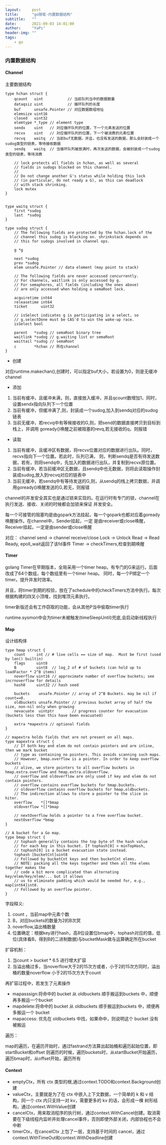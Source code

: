 ```yaml
---
layout:     post
title:      "go随笔-内置数据结构"
subtitle:   ""
date:       2021-09-03 14:01:00
author:     "YaPi"
header-img: ""
tags:
    - go
---
```


### 内置数据结构

#### Channel

主要数据结构

```text
type hchan struct {
	qcount   uint           // 当前队列当中的数据数量
	dataqsiz uint           // 循环队列的长度
	buf      unsafe.Pointer // 对应数据数组地址
	elemsize uint16 
	closed   uint32
	elemtype *_type // element type
	sendx    uint   // 对应循环队列的位置，下一个元素发送的位置
	recvx    uint   // 对应循环队列的位置，下一个被消费的元素位置
	recvq    waitq  // 当前buf无数据，并且，也没有发送的数据，那么会封装成一个sudog类型的链表，等待接收数据
	sendq    waitq  // 当循环队列被放满时，再次发送的数据，会被封装成一个sudog类型的链表，等待消费

	// lock protects all fields in hchan, as well as several
	// fields in sudogs blocked on this channel.
	//
	// Do not change another G's status while holding this lock
	// (in particular, do not ready a G), as this can deadlock
	// with stack shrinking.
	lock mutex 
}


type waitq struct {
	first *sudog
	last  *sudog
}

type sudog struct {
	// The following fields are protected by the hchan.lock of the
	// channel this sudog is blocking on. shrinkstack depends on
	// this for sudogs involved in channel ops.

	g *g

	next *sudog
	prev *sudog
	elem unsafe.Pointer // data element (may point to stack)

	// The following fields are never accessed concurrently.
	// For channels, waitlink is only accessed by g.
	// For semaphores, all fields (including the ones above)
	// are only accessed when holding a semaRoot lock.

	acquiretime int64
	releasetime int64
	ticket      uint32

	// isSelect indicates g is participating in a select, so
	// g.selectDone must be CAS'd to win the wake-up race.
	isSelect bool

	parent   *sudog // semaRoot binary tree
	waitlink *sudog // g.waiting list or semaRoot
	waittail *sudog // semaRoot
	c        *hchan // 所在channel
}
```

- 创建

对应runtime.makechan(),创建时，可以指定buf大小，若设置为0，则是无缓冲channel

- 添加

1. 当前有缓冲，且缓冲未满，则，直接放入缓冲，并且qcount数增加1，同时，设置sendx指向队列下一个位置
2. 当前有缓冲，但缓冲满了,则，封装成一个sudog,加入到sendq对应的sudog链表
3. 当前无缓冲，若recvq中有等候接收的G,则，把send的数据直接拷贝到目标到栈上，并调用 goready()唤醒之前被阻塞的revq,若无接收的q，则报错
- 读取

1. 当前有缓冲，且缓冲区有数据，将recvx位置对应的数据进行出队。同时，recvx指向下一个位置。若此时，队列已满，
则，判断sendq是否有待发送数据，若有，则将sendq中，先加入的数据进行出队，并复制到recvx原位置。
2. 当前有缓冲，若当前缓冲区无数据，且sendq中也无数据，则将此读取操作封装成sudog,放入到recvq对应的链表中
3. 当前无缓冲，若sendq中有等待发送的G,则，从sendq的栈上拷贝数据，并调用goready()唤醒发送的G,若无，则报错


channel的并发安全其实也是通过锁来实现的。在运行时有专门的锁，channel在执行发送、接收、关闭的时候都会加锁来保证
并发安全。

每一个可接管的阻塞均是由gopark方法挂起，每一个gopark也都对应着goready唤醒操作。在channel中，Sender挂起，一定
是由receiver或close唤醒，Receiver挂起，一定是由sender或close唤醒

对应：
channel send -> channel receive/close
Lock -> Unlock
Read -> Read Ready, epoll_wait返回了该fd事件
Timer -> checkTimers,检查到期唤醒

#### Timer

golang Timer在早期版本，全局采用一个timer heap。有专门的G来运行。后面改成了64个数组，每个数组里有一个timer heap。
同时，每一个P绑定一个timer。提升并发时效率。

并且，将timer到期的校验，放在了schedule中的checkTimers方法中执行。每次根据构建的四叉小顶堆，找到堆顶元素执行。

timer新版还会有工作窃取的功能，会从其他P当中偷取timer执行

runtime.sysmon中会为timer未被触发(timeSleepUntil)兜底,会启动新线程执行



#### Map

设计结构体

```text
type hmap struct {
	count     int // # live cells == size of map.  Must be first (used by len() builtin)
	flags     uint8
	B         uint8  // log_2 of # of buckets (can hold up to loadFactor * 2^B items)
	noverflow uint16 // approximate number of overflow buckets; see incrnoverflow for details
	hash0     uint32 // hash seed

	buckets    unsafe.Pointer // array of 2^B Buckets. may be nil if count==0.
	oldbuckets unsafe.Pointer // previous bucket array of half the size, non-nil only when growing
	nevacuate  uintptr        // progress counter for evacuation (buckets less than this have been evacuated)

	extra *mapextra // optional fields
}

// mapextra holds fields that are not present on all maps.
type mapextra struct {
	// If both key and elem do not contain pointers and are inline, then we mark bucket
	// type as containing no pointers. This avoids scanning such maps.
	// However, bmap.overflow is a pointer. In order to keep overflow buckets
	// alive, we store pointers to all overflow buckets in hmap.extra.overflow and hmap.extra.oldoverflow.
	// overflow and oldoverflow are only used if key and elem do not contain pointers.
	// overflow contains overflow buckets for hmap.buckets.
	// oldoverflow contains overflow buckets for hmap.oldbuckets.
	// The indirection allows to store a pointer to the slice in hiter.
	overflow    *[]*bmap
	oldoverflow *[]*bmap

	// nextOverflow holds a pointer to a free overflow bucket.
	nextOverflow *bmap
}

// A bucket for a Go map.
type bmap struct {
	// tophash generally contains the top byte of the hash value
	// for each key in this bucket. If tophash[0] < minTopHash,
	// tophash[0] is a bucket evacuation state instead.
	tophash [bucketCnt]uint8
	// Followed by bucketCnt keys and then bucketCnt elems.
	// NOTE: packing all the keys together and then all the elems together makes the
	// code a bit more complicated than alternating key/elem/key/elem/... but it allows
	// us to eliminate padding which would be needed for, e.g., map[int64]int8.
	// Followed by an overflow pointer.
}
```

字段释义: 
1. count ，当前map中元素个数
2. B，对应buckets的数量为2的B次冥
3. noverflow,溢出桶数量
4. 位置确定：根据key进行hash，高8位设置位bmap中，tophash对应的值，低位(具体看B，得到B的二进制数据)与bucketMask做与运算确定所在bucket


扩容机制：

1. 当count > bucket * 6.5 进行增大扩容
2. 当溢出桶过多，当noverflow大于2的15次方或者，小于2的15次方同时，溢出桶的数量noverflow 小于2的15次方大于count

再扩容过程中，若发生了元素操作

- mapasssign:将命中的 bucket 从 oldbuckets 顺手搬运到buckets 中，顺便再多搬运一个bucket
- mapdelete:将命中的 bucket 从 oldbuckets 顺手搬运到buckets 中，顺便再多搬运一个 bucket
- mapaccess: 优先在 oldbuckets 中找，如果命中，则说明这个 bucket 没有被搬运


遍历：

map的遍历，在遍历开始时，通过fastrand方法算出起始桶和遍历起始位置，即startBucket和offset
则遍历的时候，遍历buckets时，从startBucket开始遍历，遍历bmap时，从offset开始，遍历所有



#### Context

- emptyCtx，所有 ctx 类型的根,通过context.TODO和context.Background创建
- valueCtx，主要就是为了在 ctx 中嵌入上下文数据，一个简单的 k 和 v 结构，同一个 ctx 内只支持一对 kv，需要更多的 kv 的话，会形成一棵 树形结构，通过context.WithValue创建
- cancelCtx，用来取消程序的执行树，通过context.WithCancel创建。取消需要在下级线程内监听并处理cancel事件，否则即使外部关闭，内部协程也不会中断
- timerCtx，在cancelCtx 上包了一层，支持基于时间的 cancel，通过context.WithTimeOut和context.WithDeadline创建
